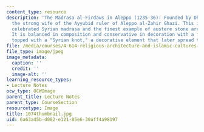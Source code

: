 ```yaml
---
content_type: resource
description: 'The Madrasa al-Firdaws in Aleppo (1235-36): Founded by Dhayfa Khatun,
  the strong wife of the Ayyubid ruler of Aleppo al-Zahir Ghazi. This is the most
  celebrated Syrian madrasa and the finest example of austere stone architecture.
  It is balanced in composition and conservative in decoration with a fine mihrab
  topped with a "Syrian knot," a decorative element that later spread to Anatolia.'
file: /media/courses/4-614-religious-architecture-and-islamic-cultures-fall-2002/6a63a45bd082e12185e630aff4a98197_1074thumbnail.jpg
file_type: image/jpeg
image_metadata:
  caption: ''
  credit: ''
  image-alt: ''
learning_resource_types:
- Lecture Notes
ocw_type: OCWImage
parent_title: Lecture Notes
parent_type: CourseSection
resourcetype: Image
title: 1074thumbnail.jpg
uid: 6a63a45b-d082-e121-85e6-30aff4a98197
---
```


